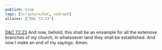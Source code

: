 ```yaml
---
publish: true
tags: [Scripture/DaC, noGraph]
aliases: ["D&C 72:23"]
---
```

[D&C 72:23](https://churchofjesuschrist.org/study/scriptures/dc-testament/dc/72?lang=eng&id=p23#p23) And now, behold, this shall be an ensample for all the extensive branches of my church, in whatsoever land they shall be established. And now I make an end of my sayings. Amen.

